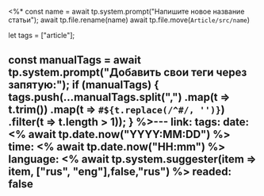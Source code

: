 <%*
const name = await tp.system.prompt("Напишите новое название статьи");
await tp.file.rename(name)
await tp.file.move(`Article/src/name`)



let tags = ["article"];

const manualTags = await tp.system.prompt("Добавить свои теги через запятую:");
if (manualTags) {
    tags.push(...manualTags.split(",")
        .map(t => t.trim())
        .map(t => `#${t.replace(/^#/, '')}`) 
        .filter(t => t.length > 1));
}
%>---
link: 
tags:
date: <% await tp.date.now("YYYY:MM:DD") %>
time: <% await tp.date.now("HH:mm") %>
language: <% await tp.system.suggester(item => item, ["rus", "eng"],false,"rus")
%>
readed: false
---

